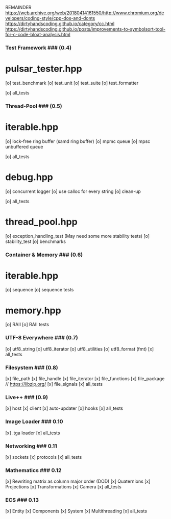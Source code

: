 REMAINDER
https://web.archive.org/web/20180414161550/http://www.chromium.org/developers/coding-style/cpp-dos-and-donts
https://dirtyhandscoding.github.io/category/cc.html
https://dirtyhandscoding.github.io/posts/improvements-to-symbolsort-tool-for-c-code-bloat-analysis.html

### Test Framework ### (0.4)
# pulsar_tester.hpp
[o] test_benchmark
[o] test_unit
[o] test_suite
[o] test_formatter

[o] all_tests

### Thread-Pool ### (0.5)
# iterable.hpp
[o] lock-free ring buffer (samd ring buffer)
[o] mpmc queue
[o] mpsc unbuffered queue

[o] all_tests

# debug.hpp
[o] concurrent logger
[o] use calloc for every string
[o] clean-up

[o] all_tests

# thread_pool.hpp
[o] exception_handling_test (May need some more stability tests)
[o] stability_test
[o] benchmarks

### Container & Memory ### (0.6)
# iterable.hpp
[o] sequence
[o] sequence tests

# memory.hpp
[o] RAII
[o] RAII tests

### UTF-8 Everywhere ### (0.7)
[o] utf8_string
[o] utf8_iterator
[o] utf8_utilities
[o] utf8_format (fmt)
[x] all_tests

### Filesystem ### (0.8)
[x] file_path
[x] file_handle
[x] file_iterator
[x] file_functions
[x] file_package // https://libzip.org/
[x] file_signals
[x] all_tests

### Live++ ### (0.9)
[x] host
[x] client
[x] auto-updater
[x] hooks
[x] all_tests

### Image Loader ### 0.10
[x] .tga loader
[x] all_tests

### Networking ### 0.11
[x] sockets
[x] protocols
[x] all_tests

### Mathematics ### 0.12
[x] Rewriting matrix as column major order (DOD)
[x] Quaternions
[x] Projections
[x] Transformations
[x] Camera
[x] all_tests

### ECS ### 0.13
[x] Entity
[x] Components
[x] System
[x] Multithreading
[x] all_tests

